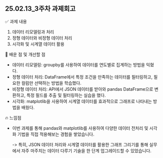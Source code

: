 ## 25.02.13_3주차 과제회고
✅ 과제 내용
1. 데이터 리모델링과 처리
2. 정형 데이터와 비정형 데이터 처리
3. 시각화 및 시계열 데이터 활용
   
🚀 배운 점 및 개선할 점
* 데이터 리모델링: groupby를 사용하여 데이터를 연도별로 집계하는 방법을 익혔다.
* 정형 데이터 처리: DataFrame에서 특정 조건을 만족하는 데이터를 필터링하고, 필요한 컬럼만 선택하는 방법을 학습했다.
* 비정형 데이터 처리: API에서 JSON 데이터를 받아와 pandas DataFrame으로 변환하고, 특정 필드를 추출 및 필터링하는 실습을 했다.
* 시각화: matplotlib을 사용하여 시계열 데이터를 효과적으로 그래프로 나타내는 방법을 배웠다.

🔥 느낌점
* 이번 과제를 통해 pandas와 matplotlib를 사용하여 다양한 데이터 전처리 및 시각화 기법을 직접 적용해보는 경험을 쌓았습니다.
  
  -> 특히, JSON 데이터 처리와 시계열 데이터를 활용한 그래프 그리기를 통해 실무에서 자주 마주치는 데이터 다루기 기술을 한 단계 업그레이드할 수 있었습니다.
